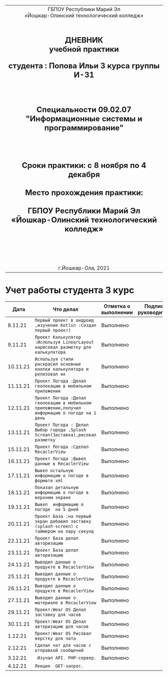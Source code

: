 <table style="width: 100%;">
  <tr>
    <td style="text-align: center; border: none;"> 
      ГБПОУ Республики Марий Эл
      <br>
«Йошкар-Олинский технологический колледж»
    </td>
  </tr>
  <tr>
    <td style="text-align: center; border: none; height: 45em;">
        <h2>
        ДНЕВНИК
            <br/>
учебной практики












  <br/>

студента : Попова Ильи  3 курса группы И-31

<br/>


<br/>
           Специальности 09.02.07 "Информационные системы и
программирование"
        <h2>
        <br/>
        <br/>
        Сроки практики: с 8 ноября по 4 декабря
        <br/>
        <br/>
        Место прохождения практики:<br/>
        <br/>ГБПОУ Республики Марий Эл
      <br>
«Йошкар-Олинский технологический колледж»
    </td>
    
  </tr>
  
  <tr>
  
   
  </tr>
  <tr>
    <td style="text-align: center; border: none; height: 2em;">
       <br/>
          <br/>
             <br/>
        г.Йошкар-Ола, 2021
    </td>
  </tr>
</table>

<div style="page-break-after: always;"></div>

# Учет работы студента 3 курс
| Дата|Что делал  |Отметка о выполнении                        |Подпись руководителя|
|----------------|-------------------------------|-----------------------------|-----------------------------|
|8.11.21|`Первый проект в андроид ,изучение Kotlin :Создал первый проект)`            |Выполнено|
|9.11.21|`Проект Калькулятор :Используя LinearLayout нарисовал разметку для калькулятора `            |Выполнено|
|10.11.21 |`Используя стили раскрасил основные кнопки калькулятора и релизовал их`            |Выполнено           |
|11.11.21         |`Проект Погода :Делал геолокацию в мобильном приложении`|Выполнено|
|12.11.21         |`Проект Погода :Делал геолокацию в мобильном приложении,получил информацию о погоде на 1 день`|Выполнено|
|13.11.21         |`Проект Погода : Делал Выбор города ,Splash Screan(Заставка),рисовал разметку`|Выполнено|
|15.11.21         |`Проект Погода :Сделал RecaclerView`|Выполнено|
|16.11.21         |`Проект Погода :Вывел  данные в RecaclerView`|Выполнено|
|17.11.21|`Вывел остальную информацию о погоде в формате xml`            |Выполнено|
|18.11.21|`Показал детальную информацию о погоде в верхнем экране`            |Выполнено|
|19.11.21|`Вывел  информацию о погоде  на 5 дней`            |Выполнено|
|20.11.21|`Проект База :на первый экран добавил заставку (splash-screen) с таймером на пару секунд`            |Выполнено|
|22.11.21|`Проект База делал авторизацию`            |Выполнено|
|23.11.21|`Проект База делал авторизацию`            |Выполнено|
|24.11.21|`Выводил данные о продукте в RecaclerView`            |Выполнено|
|25.11.21|`Выводил данные о продукте в RecaclerView `            |Выполнено|
|26.11.21|`Выводил данные о продукте в RecaclerView`            |Выполнено|
|27.11.21|`Выводил данные о материале в RecaclerView`            |Выполнено|
|29.11.21|`Проект:Wear OS Делал заставку для часов`            |Выполнено|
|30.11.21|`Проект:Wear OS Делал авторизацию для часов`            |Выполнено|
|1.12.21|`Проект:Wear OS Рисовал верстку для чата`            |Выполнено|
|2.12.21|`Сделал чат для часов с отправкой сообщений`            |Выполнено|
|3.12.21|` Изучал API. PHP-сервер.`            |Выполнено|
|4.12.21|`Лекция  GET-запрос.`            ||
